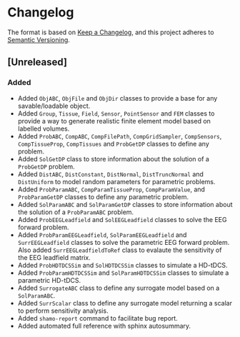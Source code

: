# Changelog

The format is based on [Keep a Changelog](https://keepachangelog.com/en/1.0.0/), and this project adheres to [Semantic Versioning](https://semver.org/spec/v2.0.0.html).

## [Unreleased]

### Added

- Added `ObjABC`, `ObjFile` and `ObjDir` classes to provide a base for any savable/loadable object.
- Added `Group`, `Tissue`, `Field`, `Sensor`, `PointSensor` and `FEM` classes to provide a way to generate realistic finite element model based on labelled volumes.
- Added `ProbABC`, `CompABC`, `CompFilePath`, `CompGridSampler`, `CompSensors`, `CompTissueProp`, `CompTissues` and `ProbGetDP` classes to define any problem.
- Added `SolGetDP` class to store information about the solution of a `ProbGetDP` problem.
- Added `DistABC`, `DistConstant`, `DistNormal`, `DistTruncNormal` and `DistUniform` to model random parameters for parametric problems.
- Added `ProbParamABC`, `CompParamTissueProp`, `CompParamValue`, and `ProbParamGetDP` classes to define any parametric problem.
- Added `SolParamABC` and `SolParamGetDP` classes to store information about the solution of a `ProbParamABC` problem.
- Added `ProbEEGLeadfield` and `SolEEGLeadfield` classes to solve the EEG forward problem.
- Added `ProbParamEEGLeadfield`, `SolParamEEGLeadfield` and `SurrEEGLeadfield` classes to solve the parametric EEG forward problem. Also added `SurrEEGLeadfieldToRef` class to evalaute the sensitivity of the EEG leadfield matrix.
- Added `ProbHDTDCSSim` and `SolHDTDCSSim` classes to simulate a HD-tDCS.
- Added `ProbParamHDTDCSSim` and `SolParamHDTDCSSim` classes to simulate a parametric HD-tDCS.
- Added `SurrogateABC` class to define any surrogate model based on a `SolParamABC`.
- Added `SurrScalar` class to define any surrogate model returning a scalar to perform sensitivity analysis.
- Added `shamo-report` command to facilitate bug report.
- Added automated full reference with sphinx autosummary.
